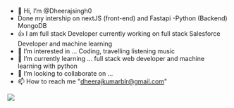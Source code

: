 - 👋 Hi, I’m @Dheerajsingh0
-    Done my intership on nextJS (front-end) and Fastapi -Python (Backend) MongoDB
- 👍 I am full stack Developer currently working on full stack Salesforce Developer and machine learning
- 👀 I’m interested in ... Coding, travelling listening music
- 🌱 I’m currently learning ... full stack web developer and machine learning with python
- 💞️ I’m looking to collaborate on ...
- 📫 How to reach me "dheerajkumarblr@gmail.com"

<img src="https://github-readme-stats.vercel.app/api?username=Dheerajsingh0&&show_icons=true&title_color=ffffff&icon_color=bb2acf&text_color=daf7dc&bg_color=151515">
